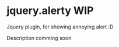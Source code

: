 jquery.alerty WIP
=============

Jquery plugin, for showing annoying alert :D

Description comming soon